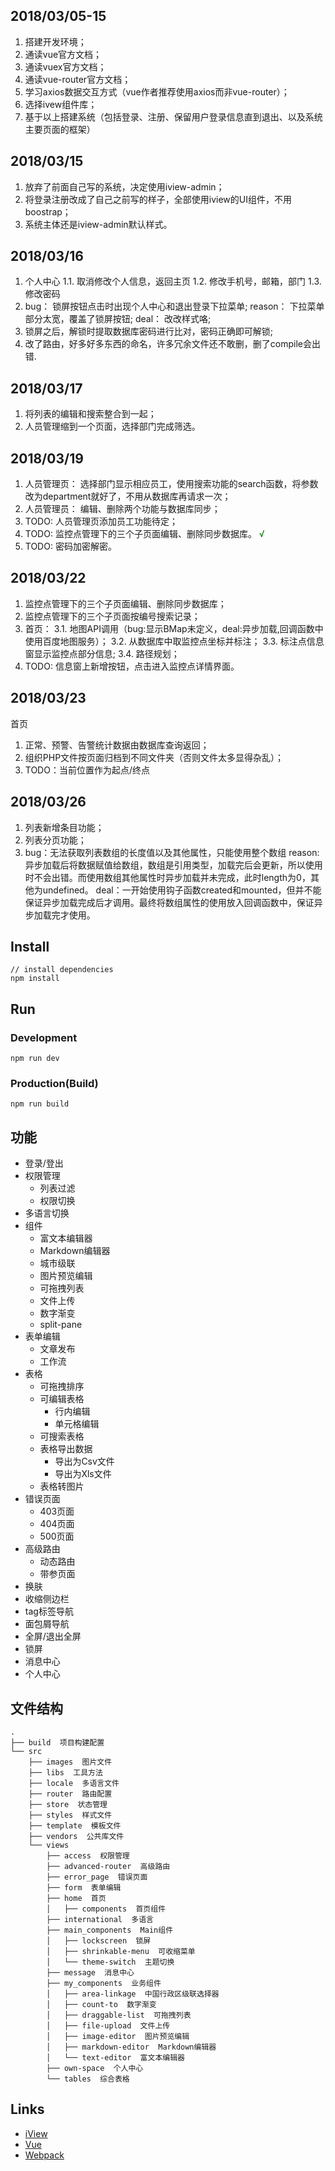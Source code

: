 ## 2018/03/05-15
1. 搭建开发环境；
2. 通读vue官方文档；
3. 通读vuex官方文档；
4. 通读vue-router官方文档；
5. 学习axios数据交互方式（vue作者推荐使用axios而非vue-router）；
6. 选择ivew组件库；
7. 基于以上搭建系统（包括登录、注册、保留用户登录信息直到退出、以及系统主要页面的框架）

## 2018/03/15
1. 放弃了前面自己写的系统，决定使用iview-admin；
2. 将登录注册改成了自己之前写的样子，全部使用iview的UI组件，不用boostrap；
3. 系统主体还是iview-admin默认样式。

## 2018/03/16
1. 个人中心
1.1. 取消修改个人信息，返回主页
1.2. 修改手机号，邮箱，部门
1.3. 修改密码
2. bug： 锁屏按钮点击时出现个人中心和退出登录下拉菜单;
   reason： 下拉菜单部分太宽，覆盖了锁屏按钮;
   deal： 改改样式咯;
3. 锁屏之后，解锁时提取数据库密码进行比对，密码正确即可解锁;
4. 改了路由，好多好多东西的命名，许多冗余文件还不敢删，删了compile会出错.

## 2018/03/17
1. 将列表的编辑和搜索整合到一起；
2. 人员管理缩到一个页面，选择部门完成筛选。

## 2018/03/19
1. 人员管理页： 选择部门显示相应员工，使用搜索功能的search函数，将参数改为department就好了，不用从数据库再请求一次；
2. 人员管理员： 编辑、删除两个功能与数据库同步；
3. TODO: 人员管理页添加员工功能待定；
4. TODO: 监控点管理下的三个子页面编辑、删除同步数据库。 <span style="color: green; font-size: bolder">√</span>
5. TODO: 密码加密解密。

## 2018/03/22
1. 监控点管理下的三个子页面编辑、删除同步数据库；
2. 监控点管理下的三个子页面按编号搜索记录；
3. 首页： 
    3.1. 地图API调用（bug:显示BMap未定义，deal:异步加载,回调函数中使用百度地图服务）；
    3.2. 从数据库中取监控点坐标并标注；
    3.3. 标注点信息窗显示监控点部分信息;
    3.4. 路径规划；
4. TODO: 信息窗上新增按钮，点击进入监控点详情界面。

## 2018/03/23
首页
1. 正常、预警、告警统计数据由数据库查询返回；
2. 组织PHP文件按页面归档到不同文件夹（否则文件太多显得杂乱）；
3. TODO：当前位置作为起点/终点

## 2018/03/26
1. 列表新增条目功能；
2. 列表分页功能；
3. bug：无法获取列表数组的长度值以及其他属性，只能使用整个数组
   reason: 异步加载后将数据赋值给数组，数组是引用类型，加载完后会更新，所以使用时不会出错。而使用数组其他属性时异步加载并未完成，此时length为0，其他为undefined。
   deal：一开始使用钩子函数created和mounted，但并不能保证异步加载完成后才调用。最终将数组属性的使用放入回调函数中，保证异步加载完才使用。


## Install
```bush
// install dependencies
npm install
```
## Run
### Development
```bush
npm run dev
```
### Production(Build)
```bush
npm run build
```

## 功能

- 登录/登出
- 权限管理
    - 列表过滤
    - 权限切换
- 多语言切换
- 组件
    - 富文本编辑器
    - Markdown编辑器
    - 城市级联
    - 图片预览编辑
    - 可拖拽列表
    - 文件上传
    - 数字渐变
    - split-pane
- 表单编辑
    - 文章发布
    - 工作流
- 表格
    - 可拖拽排序
    - 可编辑表格
        - 行内编辑
        - 单元格编辑
    - 可搜索表格
    - 表格导出数据
        - 导出为Csv文件
        - 导出为Xls文件
    - 表格转图片
- 错误页面
    - 403页面
    - 404页面
    - 500页面
- 高级路由
    - 动态路由
    - 带参页面
- 换肤
- 收缩侧边栏
- tag标签导航
- 面包屑导航
- 全屏/退出全屏
- 锁屏
- 消息中心
- 个人中心

## 文件结构
```shell
.
├── build  项目构建配置
└── src
    ├── images  图片文件
    ├── libs  工具方法
    ├── locale  多语言文件
    ├── router  路由配置
    ├── store  状态管理
    ├── styles  样式文件
    ├── template  模板文件
    ├── vendors  公共库文件
    └── views
        ├── access  权限管理
        ├── advanced-router  高级路由
        ├── error_page  错误页面
        ├── form  表单编辑
        ├── home  首页
        │   ├── components  首页组件
        ├── international  多语言
        ├── main_components  Main组件
        │   ├── lockscreen  锁屏
        │   ├── shrinkable-menu  可收缩菜单
        │   └── theme-switch  主题切换
        ├── message  消息中心
        ├── my_components  业务组件
        │   ├── area-linkage  中国行政区级联选择器
        │   ├── count-to  数字渐变
        │   ├── draggable-list  可拖拽列表
        │   ├── file-upload  文件上传
        │   ├── image-editor  图片预览编辑
        │   ├── markdown-editor  Markdown编辑器
        │   └── text-editor  富文本编辑器
        ├── own-space  个人中心
        └── tables  综合表格
```

## Links

- [iView](https://github.com/iview/iview)
- [Vue](https://github.com/vuejs/vue)
- [Webpack](https://github.com/webpack/webpack)
